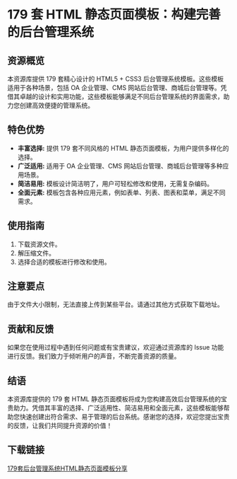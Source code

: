 # 179 套 HTML 静态页面模板：构建完善的后台管理系统

## 资源概览

本资源库提供 179 套精心设计的 HTML5 + CSS3 后台管理系统模板。这些模板适用于各种场景，包括 OA 企业管理、CMS 网站后台管理、商城后台管理等。凭借其卓越的设计和实用功能，这些模板能够满足不同后台管理系统的界面需求，助力您创建高效便捷的管理系统。

## 特色优势

- **丰富选择:** 提供 179 套不同风格的 HTML 静态页面模板，为用户提供多样化的选择。
- **广泛适用:** 适用于 OA 企业管理、CMS 网站后台管理、商城后台管理等多种应用场景。
- **简洁易用:** 模板设计简洁明了，用户可轻松修改和使用，无需复杂编码。
- **全面元素:** 模板包含各种应用元素，例如表单、列表、图表和菜单，满足不同需求。

## 使用指南

1. 下载资源文件。
2. 解压缩文件。
3. 选择合适的模板进行修改和使用。

## 注意要点

由于文件大小限制，无法直接上传到某些平台。请通过其他方式获取下载地址。

## 贡献和反馈

如果您在使用过程中遇到任何问题或有宝贵建议，欢迎通过资源库的 Issue 功能进行反馈。我们致力于倾听用户的声音，不断完善资源的质量。

## 结语

本资源库提供的 179 套 HTML 静态页面模板将成为您构建高效后台管理系统的宝贵助力。凭借其丰富的选择、广泛适用性、简洁易用和全面元素，这些模板能够帮助您快速创建出符合需求、易于管理的后台系统。感谢您的选择，欢迎您提出宝贵的反馈，让我们共同提升资源的价值！

## 下载链接

[179套后台管理系统HTML静态页面模板分享](https://pan.quark.cn/s/a70a0d7bf6c7)